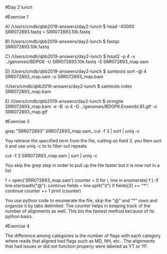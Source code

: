 #Day 2 lunch

#Exercise 1

A) /Users/cmdb/qbb2019-answers/day2-lunch $ head -40000 SRR072893.fastq > SRR072893.10k.fastq


B) /Users/cmdb/qbb2019-answers/day2-lunch $ fastqc SRR072893.10k.fastq


C) /Users/cmdb/qbb2019-answers/day2-lunch $ hisat2 -p 4 -x ../genomes/BDPG6 -U SRR072893.10k.fastq -S SRR072893_map.sam


D) /Users/cmdb/qbb2019-answers/day2-lunch $ samtools sort -@ 4 SRR072893_map.sam -o SRR072893_map.bam

/Users/cmdb/qbb2019-answers/day2-lunch $ samtools index SRR072893_map.bam



E) /Users/cmdb/qbb2019-answers/day2-lunch $ stringtie SRR072893_map.bam -e -B -p 4 -G ../genomes/BDGP6.Ensembl.81.gtf -o SRR072893_map.gtf






#Exercise 3



grep "SRR072893" SRR072893_map.sam_ cut -f 3 | sort | uniq -c

You retrieve the specified term from the file, cutting on field 3, you then sort it and use uniq -c to to filter out repeats


cut -f 3 SRR072893_map.sam | sort | uniq -c

You skip the grep step in order to pull up the file faster but it is now not in a list


f = open('SRR072893_map.sam')
counter = 0
for i, line in enumerate( f ):
    if line.startswith("@"):
        continue
    fields = line.split("\t")
    if fields[2] == "*":
        continue
    counter += 1
print (counter)


You use python code to enumerate the file, skip the "@" and "*" rows and organize it by tabs delimited. The counter helps in keeping track of the number of alignments as well. This bis the fastest method because of its python basis.

#Exercise 4

The difference among categories is the number of flags with each category where reads that aligned had flags such as MD, NH, etc.. The alignments that had issues or did not function properly were labeled as YT or YF.










